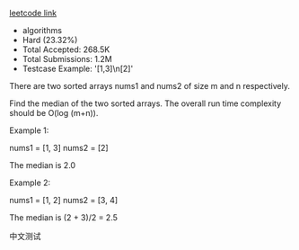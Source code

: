  [leetcode link](https://leetcode.com/problems/median-of-two-sorted-arrays/description/)

* algorithms
* Hard (23.32%)
* Total Accepted:    268.5K
* Total Submissions: 1.2M
* Testcase Example:  '[1,3]\n[2]'

There are two sorted arrays nums1 and nums2 of size m and n respectively.

Find the median of the two sorted arrays. The overall run time complexity should be O(log (m+n)).

Example 1:

nums1 = [1, 3]
nums2 = [2]

The median is 2.0



Example 2:

nums1 = [1, 2]
nums2 = [3, 4]

The median is (2 + 3)/2 = 2.5


中文测试


       